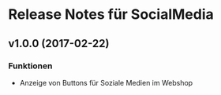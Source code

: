# Release Notes für SocialMedia

## v1.0.0 (2017-02-22)

### Funktionen

- Anzeige von Buttons für Soziale Medien im Webshop
